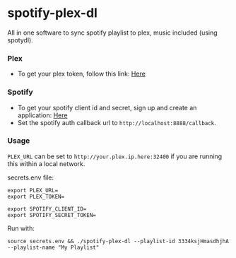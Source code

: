 # spotify-plex-dl
All in one software to sync spotify playlist to plex, music included (using spotydl).

### Plex
- To get your plex token, follow this link: [Here](https://support.plex.tv/articles/204059436-finding-an-authentication-token-x-plex-token/)

### Spotify
- To get your spotify client id and secret, sign up and create an application: [Here](https://developer.spotify.com/dashboard/applications)
- Set the spotify auth callback url to `http://localhost:8888/callback`.

### Usage

`PLEX_URL` can be set to `http://your.plex.ip.here:32400` if you are running this within a local network.

secrets.env file:
```
export PLEX_URL=
export PLEX_TOKEN=

export SPOTIFY_CLIENT_ID=
export SPOTIFY_SECRET_TOKEN=
```

Run with:
```
source secrets.env && ./spotify-plex-dl --playlist-id 3334ksjHmasdhjhA --playlist-name "My Playlist"
```
